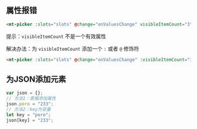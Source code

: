 ## 属性报错
```html
<mt-picker :slots="slots" @change="onValuesChange" visibleItemCount="3"></mt-picker>
```
提示：`visibleItemCount` 不是一个有效属性

解决办法：为 `visibleItemCount` 添加一个 `:` 或者 `@` 修饰符
```html
<mt-picker :slots="slots" @change="onValuesChange" :visibleItemCount="3"></mt-picker>
```

## 为JSON添加元素
```js
var json = {};
// 方法1：直接添加属性
json.poro = "233";
// 方法2：key为变量
let key = "poro";
json[key] = "233";
```